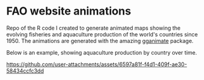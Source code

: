 # FAO website animations

Repo of the R code I created to generate animated maps showing the evolving fisheries and aquaculture production of the world's countries since 1950. The animations are generated with the amazing [gganimate](https://github.com/thomasp85/gganimate) package.

Below is an example, showing aquaculture production by country over time.

https://github.com/user-attachments/assets/6597a81f-f4d1-409f-ae30-58434ccfc3dd
